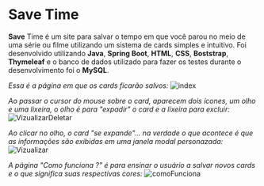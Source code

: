 # Save Time

<b>Save</b> Time é um site para salvar o tempo em que você parou no meio de uma série ou filme utilizando um sistema de cards simples e intuitivo.
Foi desenvolvido utilizando <b>Java</b>, <b>Spring Boot</b>, <b>HTML</b>, <b>CSS</b>, <b>Boststrap</b>, <b>Thymeleaf</b> e o banco de dados utilizado para fazer os testes durante o desenvolvimento foi o <b>MySQL</b>.

<em>Essa é a página em que os cards ficarão salvos:</em>
![index](https://user-images.githubusercontent.com/79797709/113371517-f0ab2180-933c-11eb-90ce-261dc9bb674c.png)

<em>Ao passar o cursor do mouse sobre o card, aparecem dois ícones, um olho e uma lixeira, o olho é para "expadir" o card e a lixeira para excluir:</em>
![VizualizarDeletar](https://user-images.githubusercontent.com/79797709/113372903-08d07000-9340-11eb-90db-aab28431cced.png)

<em>Ao clicar no olho, o card "se expande"... na verdade o que acontece é que as informações são exibidas em uma janela modal personazada:</em>
![Vizualizar](https://user-images.githubusercontent.com/79797709/113372911-0b32ca00-9340-11eb-9cb6-59ae447cebab.png)

<em>A página "Como funciona ?" é para ensinar o usuário a salvar novos cards e o que significa suas respectivas cores:</em>
![comoFunciona](https://user-images.githubusercontent.com/79797709/114233375-94a35700-9953-11eb-8cac-000e34737c86.png)



